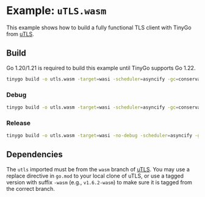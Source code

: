 # Example: `uTLS.wasm`

This example shows how to build a fully functional TLS client with TinyGo from [uTLS](https://github.com/refraction-networking/utls/tree/wasm). 

## Build

Go 1.20/1.21 is required to build this example until TinyGo supports Go 1.22.

```bash
tinygo build -o utls.wasm -target=wasi -scheduler=asyncify -gc=conservative -tags=purego .
```

### Debug

```bash
tinygo build -o utls.wasm -target=wasi -scheduler=asyncify -gc=conservative -tags=purego .
```

### Release

```bash
tinygo build -o utls.wasm -target=wasi -no-debug -scheduler=asyncify -gc=conservative -tags=purego .
```

## Dependencies

The `utls` imported must be from the `wasm` branch of [uTLS](https://github.com/refraction-networking/utls/tree/wasm). You may use a replace directive in `go.mod` to your local clone of uTLS, or use a tagged version with suffix `-wasm` (e.g., `v1.6.2-wasm`) to make sure it is tagged from the correct branch.